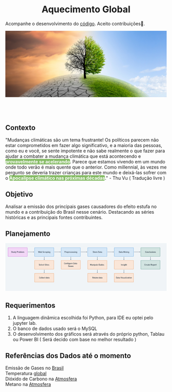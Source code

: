<h1 align="center">Aquecimento Global</h1>

Acompanhe o desenvolvimento do [código](https://github.com/JanielS/Aquecimento_Global/blob/main/projeto.ipynb). Aceito contribuições💚.
 
![image](https://github.com/JanielS/Aquecimento_Global/blob/main/Imagens/Arvore.png)<br>
<br>
<br>
<br>
## Contexto
"Mudanças climáticas são um tema frustrante! Os políticos parecem não estar comprometidos em fazer algo significativo, e a maioria das pessoas, como eu e você, se sente impotente e não sabe realmente o que fazer para ajudar a combater a mudança climática que está acontecendo e <strong><mark style="background-color:#85BB65;color:white;border-radius:4px;opacity:1.0">provavelmente se acelerando</mark></strong>.
Parece que estamos vivendo em um mundo onde todo verão é mais quente que o anterior. Como millennial, às vezes me pergunto se deveria trazer crianças para este mundo e deixá-las sofrer com o <strong><mark style="background-color:#85BB65;color:white;border-radius:4px;opacity:1.0">Apocalipse climático nas próximas décadas</mark></strong>."   - Thu Vu ( Tradução livre )


## Objetivo
Analisar a emissão dos principais gases causadores do efeito estufa no mundo e a contribuição do Brasil nesse cenário. Destacando as séries históricas e as principais fontes contribuintes.
## Planejamento
![image](https://github.com/JanielS/Aquecimento_Global/blob/main/Imagens/Diagram.png)<br>

## Requerimentos 
1. A linguagem dinâmica escolhida foi Python, para IDE eu optei pelo jupyter lab.
2. O banco de dados usado será o MySQL
3. O desenvolvimento dos gráficos será através do próprio python, Tablau ou Power BI ( Será decido com base no melhor resultado ) 

## Referências dos Dados até o momento
Emissão de Gases no [Brasil](https://seeg.eco.br/)<br>
Temperatura [global](https://climate.nasa.gov/vital-signs/global-temperature/?intent=121)<br>
Dióxido de Carbono na [Atmosfera](https://climate.nasa.gov/vital-signs/methane/?intent=121)<br>
Metano na [Atmosfera](https://zenodo.org/records/7636699#.ZFCy4exBweZ)<br>


